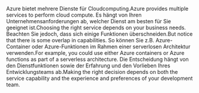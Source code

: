 <span data-ttu-id="0c706-101">Azure bietet mehrere Dienste für Cloudcomputing.</span><span class="sxs-lookup"><span data-stu-id="0c706-101">Azure provides multiple services to perform cloud compute.</span></span> <span data-ttu-id="0c706-102">Es hängt von Ihren Unternehmensanforderungen ab, welcher Dienst am besten für Sie geeignet ist.</span><span class="sxs-lookup"><span data-stu-id="0c706-102">Choosing the right service depends on your business needs.</span></span> <span data-ttu-id="0c706-103">Beachten Sie jedoch, dass sich einige Funktionen überschneiden.</span><span class="sxs-lookup"><span data-stu-id="0c706-103">But notice that there is some overlap in capabilities.</span></span> <span data-ttu-id="0c706-104">So können Sie z.B. Azure-Container oder Azure-Funktionen im Rahmen einer serverlosen Architektur verwenden.</span><span class="sxs-lookup"><span data-stu-id="0c706-104">For example, you could use either Azure containers or Azure functions as part of a serverless architecture.</span></span> <span data-ttu-id="0c706-105">Die Entscheidung hängt von den Dienstfunktionen sowie der Erfahrung und den Vorlieben Ihres Entwicklungsteams ab.</span><span class="sxs-lookup"><span data-stu-id="0c706-105">Making the right decision depends on both the service capability and the experience and preferences of your development team.</span></span>